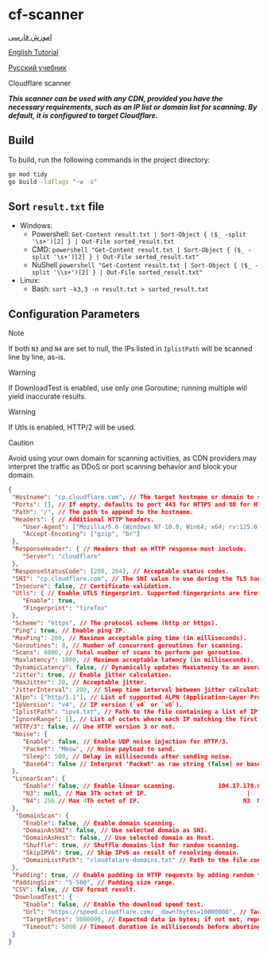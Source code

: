 # cf-scanner

[اموزش فارسی](/tutorial/FA.md)

[English Tutorial](/tutorial/EN.md)

[Русский учебник](/tutorial/RU.md)

Cloudflare scanner

***This scanner can be used with any CDN, provided you have the necessary requirements, such as an IP list or domain list for scanning. By default, it is configured to target Cloudflare.***

## Build

To build, run the following commands in the project directory:

```sh
go mod tidy
go build -ldflags "-w -s"
```

## Sort `result.txt` file

- Windows:
  - Powershell: `Get-Content result.txt | Sort-Object { ($_ -split '\s+')[2] } | Out-File sorted_result.txt`
  - CMD: `powershell "Get-Content result.txt | Sort-Object { ($_ -split '\s+')[2] } | Out-File sorted_result.txt"`
  - NuShell `powershell "Get-Content result.txt | Sort-Object { ($_ -split '\\s+')[2] } | Out-File sorted_result.txt"`
- Linux:
  - Bash: `sort -k3,3 -n result.txt > sorted_result.txt`

## Configuration Parameters

> [!NOTE]
> If both `N3` and `N4` are set to null, the IPs listed in `IplistPath` will be scanned line by line, as-is.

> [!WARNING]
> If DownloadTest is enabled, use only one Goroutine; running multiple will yield inaccurate results.

> [!WARNING]
> If Utls is enabled, HTTP/2 will be used.

> [!CAUTION]
> Avoid using your own domain for scanning activities, as CDN providers may interpret the traffic as DDoS or port scanning behavior and block your domain.

```json
{
 "Hostname": "cp.cloudflare.com", // The target hostname or domain to scan.
 "Ports": [], // If empty, defaults to port 443 for HTTPS and 80 for HTTP.
 "Path": "/", // The path to append to the hostname.
 "Headers": { // Additional HTTP headers.
    "User-Agent": ["Mozilla/5.0 (Windows NT 10.0; Win64; x64; rv:125.0)"],
    "Accept-Encoding": ["gzip", "br"]
 },
 "ResponseHeader": { // Headers that an HTTP response must include.
    "Server": "cloudflare"
 },
 "ResponseStatusCode": [200, 204], // Acceptable status codes.
 "SNI": "cp.cloudflare.com", // The SNI value to use during the TLS handshake.
 "Insecure": false, // Certificate validation.
 "Utls": { // Enable UTLS fingerprint. Supported fingerprints are firefox, edge, chrome, 360 and ios.
    "Enable": true,
    "Fingerprint": "firefox"
 },
 "Scheme": "https", // The protocol scheme (http or https).
 "Ping": true, // Enable ping IP.
 "MaxPing": 200, // Maximum acceptable ping time (in milliseconds).
 "Goroutines": 8, // Number of concurrent goroutines for scanning.
 "Scans": 6000, // Total number of scans to perform per goroutine.
 "Maxlatency": 1000, // Maximum acceptable latency (in milliseconds).
 "DynamicLatency": false, // Dynamically updates MaxLatency to an average latency during runtime.
 "Jitter": true, // Enable jitter calculation.
 "MaxJitter": 20, // Acceptable jitter.
 "JitterInterval": 200, // Sleep time interval between jitter calculations (in milliseconds).
 "Alpn": ["http/1.1"], // List of supported ALPN (Application-Layer Protocol Negotiation) protocols.
 "IpVersion": "v4", // IP version (`v4` or `v6`).
 "IplistPath": "ipv4.txt", // Path to the file containing a list of IP addresses (e.g., `ipv4.txt`).
 "IgnoreRange": [], // List of octets where each IP matching the first octet will be ignored. (e.g., `["172", "104"]`).
 "HTTP/3": false, // Use HTTP version 3 or not.
 "Noise": {
    "Enable": false, // Enable UDP noise injection for HTTP/3.
    "Packet": "Meow", // Noise payload to send.
    "Sleep": 500, // Delay in milliseconds after sending noise.
    "Base64": false // Interpret 'Packet' as raw string (false) or base64-encoded bytes (true).
 },
 "LinearScan": {
    "Enable": false, // Enable linear scanning.            104.17.178.0
    "N3": null, // Max 3Th octet of IP.                            |  |
    "N4": 256 // Max 4Th octet of IP.                             N3  N4
 },
  "DomainScan": {
    "Enable": false, // Enable domain scanning.
    "DomainAsSNI": false, // Use selected domain as SNI.
    "DomainAsHost": false, // Use selected domain as Host.
    "Shuffle": true, // Shuffle domains list for random scanning.
    "SkipIPV6": true, // Skip IPv6 as result of resolving domain.
    "DomainListPath": "cloudfalare-domains.txt" // Path to the file containing a list of domains
 },
 "Padding": true, // Enable padding in HTTP requests by adding random text as cookies. This helps eliminate fixed-size requests, enhancing security and privacy.
 "PaddingSize": "5-500", // Padding size range.
 "CSV": false, // CSV format result.
 "DownloadTest": {
    "Enable": false, // Enable the download speed test.
    "Url": "https://speed.cloudflare.com/__down?bytes=10000000", // Target URL for download.
    "TargetBytes": 5000000, // Expected data in bytes; if not met, report as JAMMED.
    "Timeout": 5000 // Timeout duration in milliseconds before aborting the download.
 }
}
```
